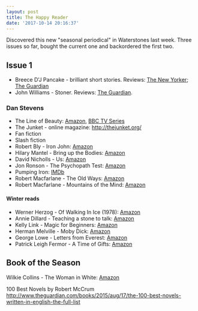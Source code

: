 ```yaml
---
layout: post
title: The Happy Reader
date: '2017-10-14 20:16:37'
---
```


Discovered this new "seasonal periodical" in Waterstones last week. Three issues so far, bought the current one and backordered the first two.

## Issue 1
* Breece D'J Pancake - brilliant short stories. Reviews: [The New Yorker](http://www.newyorker.com/books/page-turner/unearthing-breece-dj-pancake); [The Guardian](http://www.theguardian.com/books/2014/aug/08/breece-pancake-trilobites-baffled-love)
* John Williams - Stoner. Reviews: [The Guardian](http://www.theguardian.com/books/2013/dec/13/stoner-john-williams-julian-barnes).
### Dan Stevens
* The Line of Beauty: [Amazon](http://www.amazon.co.uk/gp/product/0330483218), [BBC TV Series](http://www.bbc.co.uk/drama/lineofbeauty/)
* The Junket - online magazine: http://thejunket.org/
* Fan fiction
* Slash fiction
* Robert Bly - Iron John: [Amazon](http://www.amazon.co.uk/Iron-John-Book-About-Men/dp/0712610707)
* Hilary Mantel - Bring up the Bodies: [Amazon](http://www.amazon.co.uk/Bring-Up-Bodies-Hilary-Mantel/dp/0007315104)
* David Nicholls - Us: [Amazon](http://www.amazon.co.uk/Us-David-Nicholls/dp/0340897015)
* Jon Ronson - The Psychopath Test: [Amazon](http://www.amazon.co.uk/The-Psychopath-Test-Jon-Ronson/dp/0330492276)
* Pumping Iron: [IMDb](http://www.imdb.com/title/tt0076578/)
* Robert Macfarlane - The Old Ways: [Amazon](http://www.amazon.co.uk/The-Old-Ways-Journey-Foot/dp/0141030585)
* Robert Macfarlane - Mountains of the Mind: [Amazon](http://www.amazon.co.uk/Mountains-Mind-Fascination-Robert-Macfarlane/dp/1847080391)

#### Winter reads

* Werner Herzog - Of Walking In Ice (1978): [Amazon](http://www.amazon.co.uk/dp/1784870374)
* Annie Dillard - Teaching a stone to talk: [Amazon](http://www.amazon.co.uk/dp/0060915412)
* Kelly Link - Magic for Beginners: [Amazon](http://www.amazon.co.uk/dp/000724200X)
* Herman Melville - Moby Dick: [Amazon](http://www.amazon.co.uk/dp/0141198958)
* George Lowe - Letters from Everest: [Amazon](http://www.amazon.co.uk/dp/0955525535)
* Patrick Leigh Fermor - A Time of Gifts: [Amazon](http://www.amazon.co.uk/dp/0719566959)

## Book of the Season

Wilkie Collins - The Woman in White: [Amazon](http://www.amazon.co.uk/dp/0007902212)

100 Best Novels by Robert McCrum http://www.theguardian.com/books/2015/aug/17/the-100-best-novels-written-in-english-the-full-list